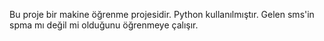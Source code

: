 Bu proje bir makine öğrenme projesidir.
Python kullanılmıştır.
Gelen sms'in spma mı değil mi olduğunu öğrenmeye çalışır.
